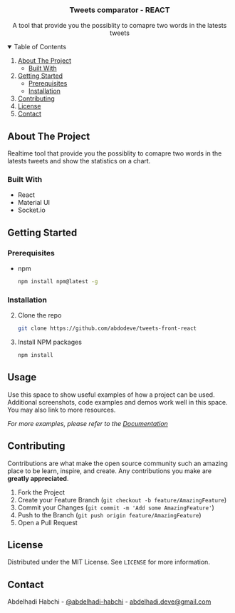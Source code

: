   <h3 align="center">Tweets comparator - REACT</h3>

  <p align="center">
    A tool that provide you the possiblity to comapre two words in the latests tweets
  <br />

<!-- TABLE OF CONTENTS -->
<details open="open">
  <summary>Table of Contents</summary>
  <ol>
    <li>
      <a href="#about-the-project">About The Project</a>
      <ul>
        <li><a href="#built-with">Built With</a></li>
      </ul>
    </li>
    <li>
      <a href="#getting-started">Getting Started</a>
      <ul>
        <li><a href="#prerequisites">Prerequisites</a></li>
        <li><a href="#installation">Installation</a></li>
      </ul>
    </li>
    <li><a href="#contributing">Contributing</a></li>
    <li><a href="#license">License</a></li>
    <li><a href="#contact">Contact</a></li>
  </ol>
</details>



<!-- ABOUT THE PROJECT -->
## About The Project

Realtime tool that provide you the possiblity to comapre two words in the latests tweets and show the statistics on a chart.

### Built With

* React
* Material UI
* Socket.io


## Getting Started


### Prerequisites
* npm
  ```sh
  npm install npm@latest -g
  ```

### Installation


2. Clone the repo
   ```sh
   git clone https://github.com/abdodeve/tweets-front-react
   ```
3. Install NPM packages
   ```sh
   npm install
   ```

<!-- USAGE EXAMPLES -->
## Usage

Use this space to show useful examples of how a project can be used. Additional screenshots, code examples and demos work well in this space. You may also link to more resources.

_For more examples, please refer to the [Documentation](https://example.com)_


<!-- CONTRIBUTING -->
## Contributing

Contributions are what make the open source community such an amazing place to be learn, inspire, and create. Any contributions you make are **greatly appreciated**.

1. Fork the Project
2. Create your Feature Branch (`git checkout -b feature/AmazingFeature`)
3. Commit your Changes (`git commit -m 'Add some AmazingFeature'`)
4. Push to the Branch (`git push origin feature/AmazingFeature`)
5. Open a Pull Request



<!-- LICENSE -->
## License

Distributed under the MIT License. See `LICENSE` for more information.



<!-- CONTACT -->
## Contact

Abdelhadi Habchi - [@abdelhadi-habchi](https://www.linkedin.com/in/abdelhadi-habchi-4a3014135/) - abdelhadi.deve@gmail.com
